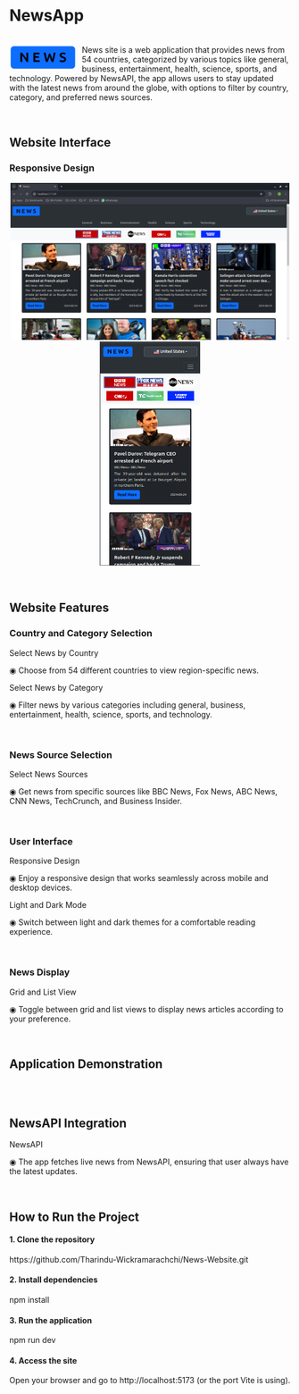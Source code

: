 # NewsApp

<br> <img align="left" src="https://github.com/Tharindu-Wickramarachchi/News-Website/blob/main/src/assets/Images/news-website-icon.png" alt="NewsApp Logo" width="120" style="margin-right: 10px;">
 News site is a web application that provides news from 54 countries, categorized by various topics like general, business, entertainment, health, science, sports, and technology. Powered by NewsAPI, the app allows users to stay updated with the 
 latest news from around the globe, with options to filter by country, category, and preferred news sources. 
<br>

<br>

## Website Interface

### Responsive Design
<p align="center" width="100%"> 
<img src="https://github.com/Tharindu-Wickramarachchi/News-Website/blob/main/src/assets/Images/news-website-laptop.png" alt="news-website-laptop.png" width="500"> 
<img src="https://github.com/Tharindu-Wickramarachchi/News-Website/blob/main/src/assets/Images/news-website-mobile.png" alt="news-website-mobile.png" width="180"> 
</p>

<br>

## Website Features

### Country and Category Selection

<p>Select News by Country</p> 
<p> ◉ Choose from 54 different countries to view region-specific news.</p> 

<p>Select News by Category</p> 
<p> ◉ Filter news by various categories including general, business, entertainment, health, science, sports, and technology.</p>

<br>

### News Source Selection
<p>Select News Sources</p> 
<p> ◉ Get news from specific sources like BBC News, Fox News, ABC News, CNN News, TechCrunch, and Business Insider.</p> 

<br>

### User Interface
<p>Responsive Design</p> 
<p> ◉ Enjoy a responsive design that works seamlessly across mobile and desktop devices.</p>

<p>Light and Dark Mode</p> 
<p> ◉ Switch between light and dark themes for a comfortable reading experience.</p> 

<br>

### News Display
<p>Grid and List View</p> 
<p> ◉ Toggle between grid and list views to display news articles according to your preference.</p> 

<br>

## Application Demonstration

<br>
<br>

## NewsAPI Integration
<p>NewsAPI</p> 
<p> ◉ The app fetches live news from NewsAPI, ensuring that user always have the latest updates.</p> 
<br>

## How to Run the Project

#### 1. Clone the repository
<p>  https://github.com/Tharindu-Wickramarachchi/News-Website.git</p>

#### 2. Install dependencies
<p>  npm install</p>

#### 3. Run the application
<p>  npm run dev</p>

#### 4. Access the site
<p>  Open your browser and go to http://localhost:5173 (or the port Vite is using).</p>

<br>
